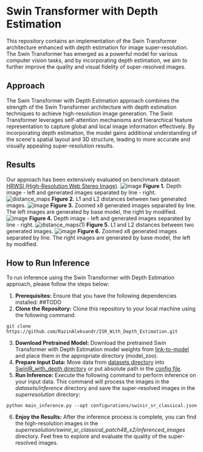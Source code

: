 # Swin Transformer with Depth Estimation
This repository contains an implementation of the Swin Transformer architecture enhanced with depth estimation for image super-resolution. The Swin Transformer has emerged as a powerful model for various computer vision tasks, and by incorporating depth estimation, we aim to further improve the quality and visual fidelity of super-resolved images.

## Approach
The Swin Transformer with Depth Estimation approach combines the strength of the Swin Transformer architecture with depth estimation techniques to achieve high-resolution image generation. The Swin Transformer leverages self-attention mechanisms and hierarchical feature representation to capture global and local image information effectively. By incorporating depth estimation, the model gains additional understanding of the scene's spatial layout and 3D structure, leading to more accurate and visually appealing super-resolution results.

## Results
Our approach has been extensively evaluated on benchmark dataset: [HRWSI (High-Resolution Web Stereo Image)](https://paperswithcode.com/dataset/hrwsi).
![image](https://github.com/RazinAleksandr/ISR_With_Depth_Estimation/assets/109418051/b08999a3-2fc4-4513-9a64-7912703350db)
**Figure 1.** Depth image - left and generated images separated by line - right.
![distance_maps](https://github.com/RazinAleksandr/ISR_With_Depth_Estimation/assets/109418051/a966cc8e-65a8-4810-abf6-ced519e84ecc)
**Figure 2.** L1 and L2 distances between two generated images.
![image](https://github.com/RazinAleksandr/ISR_With_Depth_Estimation/assets/109418051/531372e8-89b1-4c61-aafb-8356633d7499)
**Figure 3.** Zoomed x8 generated images separated by line. The left images are generated by base model, the right by modified.
![image](https://github.com/RazinAleksandr/ISR_With_Depth_Estimation/assets/109418051/2a3cedd0-9da2-4eb1-ac75-98ac8bfb6021)
**Figure 4.** Depth image - left and generated images separated by line - right.
![distance_maps(1)](https://github.com/RazinAleksandr/ISR_With_Depth_Estimation/assets/109418051/ee9efb37-f570-42cd-b6b7-de7ded0b83d0)
**Figure 5.** L1 and L2 distances between two generated images.
![image](https://github.com/RazinAleksandr/ISR_With_Depth_Estimation/assets/109418051/9858a919-5326-4de8-98b5-1ed6ae910613)
**Figure 6.** Zoomed x8 generated images separated by line. The right images are generated by base model, the left by modified.

## How to Run Inference
To run inference using the Swin Transformer with Depth Estimation approach, please follow the steps below:
1. **Prerequisites:** Ensure that you have the following dependencies installed:
##TODO
2. **Clone the Repository:** Clone this repository to your local machine using the following command:
```
git clone https://github.com/RazinAleksandr/ISR_With_Depth_Estimation.git
```
3. **Download Pretrained Model:** Download the pretrained Swin Transformer with Depth Estimation model weights from [link-to-model](https://drive.google.com/drive/folders/1LkMTDYI61H0EXOHbz2tHxRcafKUb7QZX?usp=sharing) and place them in the appropriate directory (model_zoo).
4. **Prepare Input Data:** Move data from [datasets directory](https://github.com/RazinAleksandr/ISR_With_Depth_Estimation/tree/main/datasets) into [SwinIR_with_depth directory](https://github.com/RazinAleksandr/ISR_With_Depth_Estimation/tree/main/SwinIR_with_depth) or put absolute path in the [config file](https://github.com/RazinAleksandr/ISR_With_Depth_Estimation/blob/main/SwinIR_with_depth/configurations/swinir_sr_classical.json).
5. **Run Inference:** Execute the following command to perform inference on your input data. This command will process the images in the *datasets/inference* directory and save the super-resolved images in the *superresolution* directory:
```
python main_inference.py --opt configurations/swinir_sr_classical.json
```
6. **Enjoy the Results:** After the inference process is complete, you can find the high-resolution images in the *superresolution/swinir_sr_classical_patch48_x2/inferenced_images* directory. Feel free to explore and evaluate the quality of the super-resolved images.

